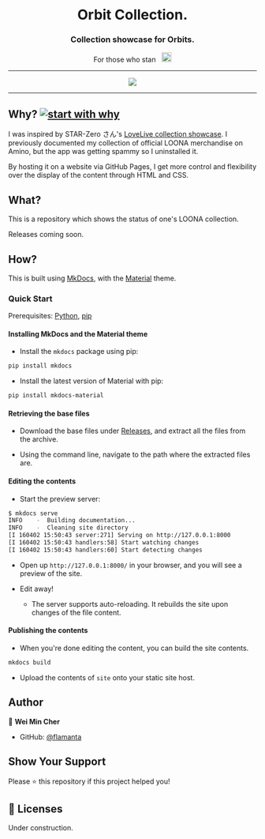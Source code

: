 &nbsp;

<h1 align="center">Orbit Collection.</h1>

<h3 align="center">Collection showcase for Orbits.</h3>

<p align="center">
  For those who stan &nbsp;
  <a href="http://loonatheworld.com/">
    <img src="https://www.dafont.com/forum/attach/orig/7/5/758907.png" height="20px" alt="loona" />
  </a>
</p>

<hr>

<p align="center">
  <a href="https://github.com/prettier/prettier">
    <img src="https://img.shields.io/badge/code_style-prettier-ff69b4.svg">
  </a>
</p>

<hr>

## Why? [![start with why](https://img.shields.io/badge/start%20with-why%3F-brightgreen.svg?style=flat)](http://www.ted.com/talks/simon_sinek_how_great_leaders_inspire_action)

I was inspired by STAR-Zero さん's [LoveLive collection showcase](https://github.com/STAR-ZERO/LoveLive). I previously documented my collection of official LOONA merchandise on Amino, but the app was getting spammy so I uninstalled it.

By hosting it on a website via GitHub Pages, I get more control and flexibility over the display of the content through HTML and CSS.

## What?

This is a repository which shows the status of one's LOONA collection.

Releases coming soon.

## How?

This is built using [MkDocs](https://www.mkdocs.org/), with the [Material](https://github.com/squidfunk/mkdocs-material) theme.</p>

### Quick Start

Prerequisites: [Python](https://www.python.org/), [pip](http://pip.readthedocs.io/en/stable/installing/)

#### Installing MkDocs and the Material theme

- Install the `mkdocs` package using pip:

```sh
pip install mkdocs
```

- Install the latest version of Material with pip:

```sh
pip install mkdocs-material
```

#### Retrieving the base files

- Download the base files under [Releases](https://github.com/flamanta/orbit-collection/releases), and extract all the files from the archive.

- Using the command line, navigate to the path where the extracted files are.

#### Editing the contents

- Start the preview server:

```sh
$ mkdocs serve
INFO    -  Building documentation...
INFO    -  Cleaning site directory
[I 160402 15:50:43 server:271] Serving on http://127.0.0.1:8000
[I 160402 15:50:43 handlers:58] Start watching changes
[I 160402 15:50:43 handlers:60] Start detecting changes
```

- Open up `http://127.0.0.1:8000/` in your browser, and you will see a preview of the site.

- Edit away!

  - The server supports auto-reloading. It rebuilds the site upon changes of the file content.

#### Publishing the contents

- When you're done editing the content, you can build the site contents.

```sh
mkdocs build
```

- Upload the contents of `site` onto your static site host.

## Author

👤 **Wei Min Cher**

- GitHub: [@flamanta](https://github.com/flamanta)

## Show Your Support

Please ⭐️ this repository if this project helped you!

## 📝 Licenses

Under construction.
